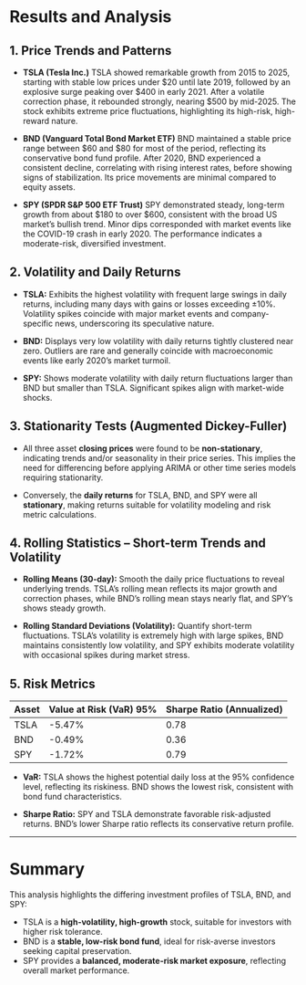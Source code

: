 # Results and Analysis

## 1. Price Trends and Patterns

* **TSLA (Tesla Inc.)**
  TSLA showed remarkable growth from 2015 to 2025, starting with stable low prices under \$20 until late 2019, followed by an explosive surge peaking over \$400 in early 2021. After a volatile correction phase, it rebounded strongly, nearing \$500 by mid-2025. The stock exhibits extreme price fluctuations, highlighting its high-risk, high-reward nature.

* **BND (Vanguard Total Bond Market ETF)**
  BND maintained a stable price range between \$60 and \$80 for most of the period, reflecting its conservative bond fund profile. After 2020, BND experienced a consistent decline, correlating with rising interest rates, before showing signs of stabilization. Its price movements are minimal compared to equity assets.

* **SPY (SPDR S\&P 500 ETF Trust)**
  SPY demonstrated steady, long-term growth from about \$180 to over \$600, consistent with the broad US market’s bullish trend. Minor dips corresponded with market events like the COVID-19 crash in early 2020. The performance indicates a moderate-risk, diversified investment.

## 2. Volatility and Daily Returns

* **TSLA:** Exhibits the highest volatility with frequent large swings in daily returns, including many days with gains or losses exceeding ±10%. Volatility spikes coincide with major market events and company-specific news, underscoring its speculative nature.

* **BND:** Displays very low volatility with daily returns tightly clustered near zero. Outliers are rare and generally coincide with macroeconomic events like early 2020’s market turmoil.

* **SPY:** Shows moderate volatility with daily return fluctuations larger than BND but smaller than TSLA. Significant spikes align with market-wide shocks.

## 3. Stationarity Tests (Augmented Dickey-Fuller)

* All three asset **closing prices** were found to be **non-stationary**, indicating trends and/or seasonality in their price series. This implies the need for differencing before applying ARIMA or other time series models requiring stationarity.

* Conversely, the **daily returns** for TSLA, BND, and SPY were all **stationary**, making returns suitable for volatility modeling and risk metric calculations.

## 4. Rolling Statistics – Short-term Trends and Volatility

* **Rolling Means (30-day):** Smooth the daily price fluctuations to reveal underlying trends. TSLA’s rolling mean reflects its major growth and correction phases, while BND’s rolling mean stays nearly flat, and SPY’s shows steady growth.

* **Rolling Standard Deviations (Volatility):** Quantify short-term fluctuations. TSLA’s volatility is extremely high with large spikes, BND maintains consistently low volatility, and SPY exhibits moderate volatility with occasional spikes during market stress.

## 5. Risk Metrics

| Asset | Value at Risk (VaR) 95% | Sharpe Ratio (Annualized) |
| ----- | ----------------------- | ------------------------- |
| TSLA  | -5.47%                  | 0.78                      |
| BND   | -0.49%                  | 0.36                      |
| SPY   | -1.72%                  | 0.79                      |

* **VaR:** TSLA shows the highest potential daily loss at the 95% confidence level, reflecting its riskiness. BND shows the lowest risk, consistent with bond fund characteristics.

* **Sharpe Ratio:** SPY and TSLA demonstrate favorable risk-adjusted returns. BND’s lower Sharpe ratio reflects its conservative return profile.

---

# Summary

This analysis highlights the differing investment profiles of TSLA, BND, and SPY:

* TSLA is a **high-volatility, high-growth** stock, suitable for investors with higher risk tolerance.
* BND is a **stable, low-risk bond fund**, ideal for risk-averse investors seeking capital preservation.
* SPY provides a **balanced, moderate-risk market exposure**, reflecting overall market performance.
